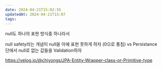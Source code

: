 ```yaml
---
date: 2024-04-21T15:02:55
updatedAt: 2024-04-21T15:07
tags: 
---
```

null도 하나의 표현 방식중 하나라서

null safety라는 개념이 null을 아예 표현 못하게 하자 (0으로 퉁침) vs Persistance 단에서 null로 없는 값들을 Validation하자

https://velog.io/@chiyongs/JPA-Entity-Wrapper-class-or-Primitive-type